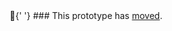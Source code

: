 
<br><br><br><br>

<div style="margin: auto; max-width: 600px; text-align: center">
  <span role="img" aria-label="emoji">🥸</span>{' '}
  ### This prototype has&nbsp;<a href="https://platform-onboarding.vercel.app/">moved</a>.
</div>